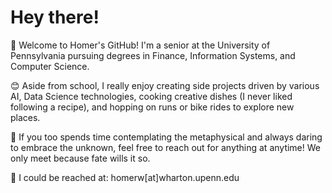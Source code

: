 # Hey there!
🏫  Welcome to Homer's GitHub! I'm a senior at the University of Pennsylvania pursuing degrees in Finance, Information Systems, and Computer Science. 

😊  Aside from school, I really enjoy creating side projects driven by various AI, Data Science technologies, cooking creative dishes (I never liked following a recipe), and hopping on runs or bike rides to explore new places. 

🌌  If you too spends time contemplating the metaphysical and always daring to embrace the unknown, feel free to reach out for anything at anytime! We only meet because fate wills it so. 

📧  I could be reached at: homerw[at]wharton.upenn.edu